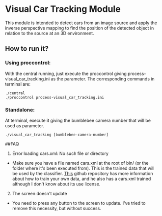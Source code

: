 # Visual Car Tracking Module

This module is intended to detect cars from an image source and apply the inverse perspective mapping to find the position of the detected object in relation to the source at an 3D environment.

## How to run it?

### Using proccontrol:
With the central running, just execute the proccontrol giving process-visual_car_tracking.ini as the parameter. The corresponding commands in terminal are:

```
./central
./proccontrol process-visual_car_tracking.ini
```
### Standalone:
At terminal, execute it giving the bumblebee camera number that will be used as parameter.
```
./visual_car_tracking [bumblebee-camera-number]
```
##FAQ
1. Error loading cars.xml: No such file or directory
  * Make sure you have a file named cars.xml at the root of bin/ (or the folder where it's been executed from). This is the trained data that will be used by the classifier. [This](https://github.com/andrewssobral/vehicle_detection_haarcascades) github repository has more information about how to train your own data, and he also has a cars.xml trained although I don't know about its use license.
2. The screen doesn't update
  * You need to press any button to the screen to update. I've tried to remove this necessity, but without success.
